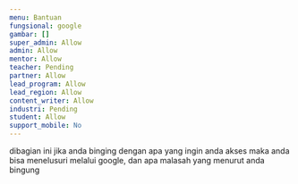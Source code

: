 ```yaml
---
menu: Bantuan
fungsional: google
gambar: []
super_admin: Allow
admin: Allow
mentor: Allow
teacher: Pending
partner: Allow
lead_program: Allow
lead_region: Allow
content_writer: Allow
industri: Pending
student: Allow
support_mobile: No
---
```

d﻿ibagian ini jika anda binging dengan apa yang ingin anda akses maka anda bisa menelusuri melalui google, dan apa malasah yang menurut anda bingung